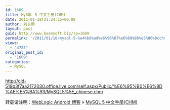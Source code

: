 ```yaml
---
id: 1609
title: MySQL 5 中文手册(CHM)
date: 2011-01-18T21:24:25+00:00
author: 刘长炯
layout: post
guid: http://www.beansoft.biz/?p=1609
permalink: '/2011/01/18/mysql-5-%e4%b8%ad%e6%96%87%e6%89%8b%e5%86%8cchm/'
views:
  - "4785"
original_post_id:
  - "1609"
categories:
  - MySQL
---
```

<http://cid-519b3f7aa2172030.office.live.com/self.aspx/Public/%E6%95%B0%E6%8D%AE%E5%BA%93/MySQL5%5E_chinese.chm>

转载请注明：[WebLogic Android 博客](http://www.beansoft.biz) &raquo; [MySQL 5 中文手册(CHM)](http://www.beansoft.biz/2011/01/18/mysql-5-%e4%b8%ad%e6%96%87%e6%89%8b%e5%86%8cchm/)